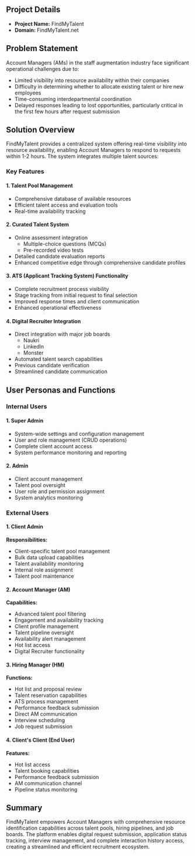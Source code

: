 ## Project Details

- **Project Name:** FindMyTalent
- **Domain:** FindMyTalent.net

## Problem Statement

Account Managers (AMs) in the staff augmentation industry face significant operational challenges due to:

- Limited visibility into resource availability within their companies
- Difficulty in determining whether to allocate existing talent or hire new employees
- Time-consuming interdepartmental coordination
- Delayed responses leading to lost opportunities, particularly critical in the first few hours after request submission

## Solution Overview

FindMyTalent provides a centralized system offering real-time visibility into resource availability, enabling Account Managers to respond to requests within 1-2 hours. The system integrates multiple talent sources:

### Key Features

#### 1. Talent Pool Management

- Comprehensive database of available resources
- Efficient talent access and evaluation tools
- Real-time availability tracking

#### 2. Curated Talent System

- Online assessment integration
  - Multiple-choice questions (MCQs)
  - Pre-recorded video tests
- Detailed candidate evaluation reports
- Enhanced competitive edge through comprehensive candidate profiles

#### 3. ATS (Applicant Tracking System) Functionality

- Complete recruitment process visibility
- Stage tracking from initial request to final selection
- Improved response times and client communication
- Enhanced operational effectiveness

#### 4. Digital Recruiter Integration

- Direct integration with major job boards
  - Naukri
  - LinkedIn
  - Monster
- Automated talent search capabilities
- Previous candidate verification
- Streamlined candidate communication

## User Personas and Functions

### Internal Users

#### 1. Super Admin

- System-wide settings and configuration management
- User and role management (CRUD operations)
- Complete client account access
- System performance monitoring and reporting

#### 2. Admin

- Client account management
- Talent pool oversight
- User role and permission assignment
- System analytics monitoring

### External Users

#### 1. Client Admin

**Responsibilities:**
- Client-specific talent pool management
- Bulk data upload capabilities
- Talent availability monitoring
- Internal role assignment
- Talent pool maintenance

#### 2. Account Manager (AM)

**Capabilities:**
- Advanced talent pool filtering
- Engagement and availability tracking
- Client profile management
- Talent pipeline oversight
- Availability alert management
- Hot list access
- Digital Recruiter functionality

#### 3. Hiring Manager (HM)

**Functions:**
- Hot list and proposal review
- Talent reservation capabilities
- ATS process management
- Performance feedback submission
- Direct AM communication
- Interview scheduling
- Job request submission

#### 4. Client's Client (End User)

**Features:**
- Hot list access
- Talent booking capabilities
- Performance feedback submission
- AM communication channel
- Pipeline status monitoring

## Summary

FindMyTalent empowers Account Managers with comprehensive resource identification capabilities across talent pools, hiring pipelines, and job boards. The platform enables digital request submission, application status tracking, interview management, and complete interaction history access, creating a streamlined and efficient recruitment ecosystem.